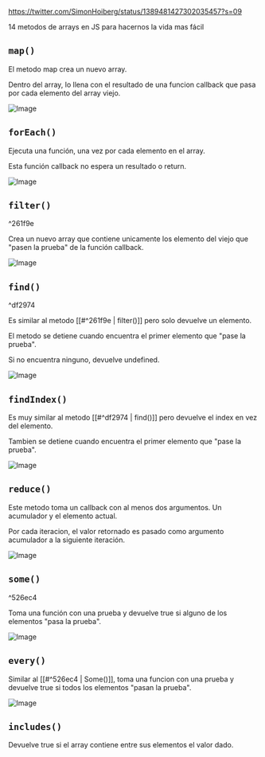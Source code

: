 https://twitter.com/SimonHoiberg/status/1389481427302035457?s=09

14 metodos de arrays en JS para hacernos la vida mas fácil

## ```map()```

El metodo map crea un nuevo array.

Dentro del array, lo llena con el resultado de una funcion callback que pasa por cada elemento del array viejo.

![Image](https://pbs.twimg.com/media/E0ht_ezX0AQBK9c?format=png&name=small)

## ```forEach()```

Ejecuta una función, una vez por cada elemento en el array.

Esta función callback no espera un resultado o return.

![Image](https://pbs.twimg.com/media/E0ht_egWYAEqff5?format=png&name=small)

## ```filter()```

^261f9e

Crea un nuevo array que contiene unicamente los elemento del viejo que "pasen la prueba" de la función callback.

![Image](https://pbs.twimg.com/media/E0ht_evXMAMbm7S?format=png&name=small)

## ```find()```

^df2974

Es similar al metodo [[#^261f9e | filter()]] pero solo devuelve un elemento.

El metodo se detiene cuando encuentra el primer elemento que "pase la prueba".

Si no encuentra ninguno, devuelve undefined.

![Image](https://pbs.twimg.com/media/E0ht_eZXsAM7pZf?format=png&name=small)

## ```findIndex()```

Es muy similar al metodo [[#^df2974 | find()]] pero devuelve el index en vez del elemento.

Tambien se detiene cuando encuentra el primer elemento que "pase la prueba".

![Image](https://pbs.twimg.com/media/E0ht_e5XsAUusSz?format=png&name=small)

## ```reduce()```

Este metodo toma un callback con al menos dos argumentos. Un acumulador y el elemento actual.

Por cada iteracion, el valor retornado es pasado como argumento acumulador a la siguiente iteración.

![Image](https://pbs.twimg.com/media/E0ht_ezX0AM-ahP?format=png&name=small)

## ```some()```

^526ec4

Toma una función con una prueba y devuelve true si alguno de los elementos "pasa la prueba".

![Image](https://pbs.twimg.com/media/E0ht_ecXEAEKjLw?format=png&name=small)

## ```every()```

Similar al [[#^526ec4 | Some()]], toma una funcion con una prueba y devuelve true si todos los elementos "pasan la prueba".

![Image](https://pbs.twimg.com/media/E0ht_efXMAAmpHD?format=png&name=small)

## ```includes()```

Devuelve true si el array contiene entre sus elementos el valor dado.